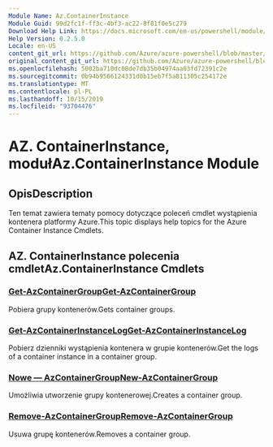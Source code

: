 ```yaml
---
Module Name: Az.ContainerInstance
Module Guid: 99d2fc1f-ff3c-4bf3-ac22-8f81f0e5c279
Download Help Link: https://docs.microsoft.com/en-us/powershell/module/az.containerinstance
Help Version: 0.2.5.0
Locale: en-US
content_git_url: https://github.com/Azure/azure-powershell/blob/master/src/ContainerInstance/ContainerInstance/help/Az.ContainerInstance.md
original_content_git_url: https://github.com/Azure/azure-powershell/blob/master/src/ContainerInstance/ContainerInstance/help/Az.ContainerInstance.md
ms.openlocfilehash: 5002ba710dc08de7db35b04974aa03fd72391c2e
ms.sourcegitcommit: 0b94b9566124331d0b15eb7f5a811305c254172e
ms.translationtype: MT
ms.contentlocale: pl-PL
ms.lasthandoff: 10/15/2019
ms.locfileid: "93704476"
---
```

# <span data-ttu-id="8c5a3-101">AZ. ContainerInstance, moduł</span><span class="sxs-lookup"><span data-stu-id="8c5a3-101">Az.ContainerInstance Module</span></span>
## <span data-ttu-id="8c5a3-102">Opis</span><span class="sxs-lookup"><span data-stu-id="8c5a3-102">Description</span></span>
<span data-ttu-id="8c5a3-103">Ten temat zawiera tematy pomocy dotyczące poleceń cmdlet wystąpienia kontenera platformy Azure.</span><span class="sxs-lookup"><span data-stu-id="8c5a3-103">This topic displays help topics for the Azure Container Instance Cmdlets.</span></span>

## <span data-ttu-id="8c5a3-104">AZ. ContainerInstance polecenia cmdlet</span><span class="sxs-lookup"><span data-stu-id="8c5a3-104">Az.ContainerInstance Cmdlets</span></span>
### [<span data-ttu-id="8c5a3-105">Get-AzContainerGroup</span><span class="sxs-lookup"><span data-stu-id="8c5a3-105">Get-AzContainerGroup</span></span>](Get-AzContainerGroup.md)
<span data-ttu-id="8c5a3-106">Pobiera grupy kontenerów.</span><span class="sxs-lookup"><span data-stu-id="8c5a3-106">Gets container groups.</span></span>

### [<span data-ttu-id="8c5a3-107">Get-AzContainerInstanceLog</span><span class="sxs-lookup"><span data-stu-id="8c5a3-107">Get-AzContainerInstanceLog</span></span>](Get-AzContainerInstanceLog.md)
<span data-ttu-id="8c5a3-108">Pobierz dzienniki wystąpienia kontenera w grupie kontenerów.</span><span class="sxs-lookup"><span data-stu-id="8c5a3-108">Get the logs of a container instance in a container group.</span></span>

### [<span data-ttu-id="8c5a3-109">Nowe — AzContainerGroup</span><span class="sxs-lookup"><span data-stu-id="8c5a3-109">New-AzContainerGroup</span></span>](New-AzContainerGroup.md)
<span data-ttu-id="8c5a3-110">Umożliwia utworzenie grupy kontenerowej.</span><span class="sxs-lookup"><span data-stu-id="8c5a3-110">Creates a container group.</span></span>

### [<span data-ttu-id="8c5a3-111">Remove-AzContainerGroup</span><span class="sxs-lookup"><span data-stu-id="8c5a3-111">Remove-AzContainerGroup</span></span>](Remove-AzContainerGroup.md)
<span data-ttu-id="8c5a3-112">Usuwa grupę kontenerów.</span><span class="sxs-lookup"><span data-stu-id="8c5a3-112">Removes a container group.</span></span>

